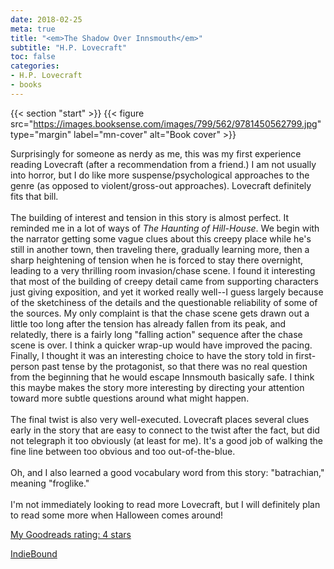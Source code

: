 ```yaml
---
date: 2018-02-25
meta: true
title: "<em>The Shadow Over Innsmouth</em>"
subtitle: "H.P. Lovecraft"
toc: false
categories:
- H.P. Lovecraft
- books
---
```


{{< section "start" >}}
{{< figure src="https://images.booksense.com/images/799/562/9781450562799.jpg" type="margin" label="mn-cover" alt="Book cover" >}}

Surprisingly for someone as nerdy as me, this was my first experience reading Lovecraft (after a recommendation from a friend.) I am not usually into horror, but I do like more suspense/psychological approaches to the genre (as opposed to violent/gross-out approaches). Lovecraft definitely fits that bill.<br /><br />The building of interest and tension in this story is almost perfect. It reminded me in a lot of ways of _The Haunting of Hill-House_. We begin with the narrator getting some vague clues about this creepy place while he's still in another town, then traveling there, gradually learning more, then a sharp heightening of tension when he is forced to stay there overnight, leading to a very thrilling room invasion/chase scene. I found it interesting that most of the building of creepy detail came from supporting characters just giving exposition, and yet it worked really well--I guess largely because of the sketchiness of the details and the questionable reliability of some of the sources. My only complaint is that the chase scene gets drawn out a little too long after the tension has already fallen from its peak, and relatedly, there is a fairly long "falling action" sequence after the chase scene is over. I think a quicker wrap-up would have improved the pacing. Finally, I thought it was an interesting choice to have the story told in first-person past tense by the protagonist, so that there was no real question from the beginning that he would escape Innsmouth basically safe. I think this maybe makes the story more interesting by directing your attention toward more subtle questions around what might happen.<br /><br />The final twist is also very well-executed. Lovecraft places several clues early in the story that are easy to connect to the twist after the fact, but did not telegraph it too obviously (at least for me). It's a good job of walking the fine line between too obvious and too out-of-the-blue.<br /><br />Oh, and I also learned a good vocabulary word from this story: "batrachian," meaning "froglike."<br /><br />I'm not immediately looking to read more Lovecraft, but I will definitely plan to read some more when Halloween comes around!

[My Goodreads rating: 4 stars](https://www.goodreads.com/review/show/2305696534)  

[IndieBound](https://www.indiebound.org/book/9781450562799)
